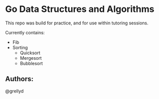 # Go Data Structures and Algorithms

This repo was build for practice, and for use within tutoring sessions.

Currently contains:
  * Fib
  * Sorting
    * Quicksort
    * Mergesort
    * Bubblesort

## Authors:

@grellyd
